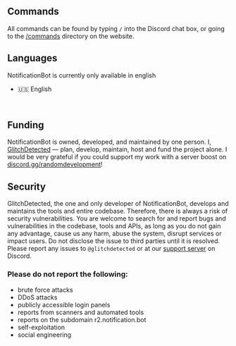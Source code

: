 ## Commands
All commands can be found by typing `/` into the Discord chat box, or going to the [/commands](/commands) directory on the website.

## Languages
NotificationBot is currently only available in english
- 🇺🇸 English
<br />

## Funding
NotificationBot is owned, developed, and maintained by one person. I, [GlitchDetected](https://www.youtube.com/embed/dQw4w9WgXcQ) — plan, develop, maintain, host and fund the project alone. I would be very grateful if you could support my work with a server boost on [discord.gg/randomdevelopment](https://discord.gg/GNdJMJCBdu)!

## Security
GlitchDetected, the one and only developer of NotificationBot, develops and maintains the tools and entire codebase. Therefore, there is always a risk of security vulnerabilities. You are welcome to search for and report bugs and vulnerabilities in the codebase, tools and APIs, as long as you do not gain any advantage, cause us any harm, abuse the system, disrupt services or impact users. Do not disclose the issue to third parties until it is resolved. Please report any issues to `@glitchdetected` or at our [support server](https://discord.gg/GNdJMJCBdu) on Discord. 
### Please do not report the following: 
- brute force attacks
- DDoS attacks
- publicly accessible login panels
- reports from scanners and automated tools
- reports on the subdomain r2.notification.bot
- self-exploitation
- social engineering